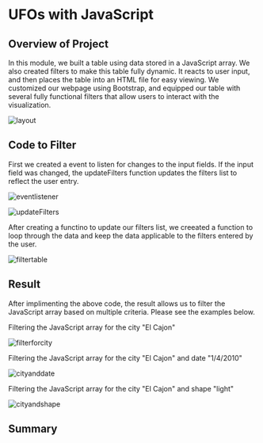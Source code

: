 # UFOs with JavaScript

## Overview of Project
In this module, we built a table using data stored in a JavaScript array. We also created filters to make this table fully dynamic.  It reacts to user input, and then places the table into an HTML file for easy viewing.  We customized our webpage using Bootstrap, and equipped our table with several fully functional filters that allow users to interact with the visualization.

![layout](https://user-images.githubusercontent.com/88443672/141168360-884e9f9b-3667-4bb3-8601-6d6e5c5c688c.png)


## Code to Filter
First we created a event to listen for changes to the input fields.  If the input field was changed, the updateFilters function updates the filters list to reflect the user entry.

![eventlistener](https://user-images.githubusercontent.com/88443672/141170380-f75b6aed-0bc4-4cf8-a6a0-79466acc8a58.png)

![updateFilters](https://user-images.githubusercontent.com/88443672/141170393-8183aa10-e952-42db-9081-914f79cc5fbc.png)

After creating a functino to update our filters list, we creeated a function to loop through the data and keep the data applicable to the filters entered by the user.

![filtertable](https://user-images.githubusercontent.com/88443672/141170496-13620d0a-9347-47ee-8cde-b7c7d438793d.png)

## Result
After implimenting the above code, the result allows us to filter the JavaScript array based on multiple criteria.  Please see the examples below.

Filtering the JavaScript array for the city "El Cajon"

![filterforcity](https://user-images.githubusercontent.com/88443672/141168660-4d5c8052-6160-4104-bf5f-de2d2673ffff.png)

Filtering the JavaScript array for the city "El Cajon" and date "1/4/2010"

![cityanddate](https://user-images.githubusercontent.com/88443672/141168671-7c9303bb-a469-43ba-b57b-d17c0f730c2c.png)

Filtering the JavaScript array for the city "El Cajon" and shape "light"

![cityandshape](https://user-images.githubusercontent.com/88443672/141168682-eaddad47-179f-4028-9bca-eade32c9c6b0.png)

## Summary

